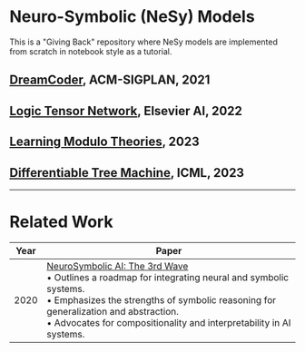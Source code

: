 # Neuro-Symbolic (NeSy) Models

This is a "Giving Back" repository where NeSy models are implemented from scratch in notebook style as a tutorial.



## [DreamCoder](https://dl.acm.org/doi/10.1145/3453483.3454080), ACM-SIGPLAN, 2021

## [Logic Tensor Network](https://arxiv.org/abs/1606.04422), Elsevier AI, 2022

## [Learning Modulo Theories](https://arxiv.org/abs/2301.11435), 2023

## [Differentiable Tree Machine](https://proceedings.mlr.press/v202/soulos23a/soulos23a.pdf), ICML, 2023

---

# Related Work

| Year | Paper |
|------|-------|
| 2020 | [NeuroSymbolic AI: The 3rd Wave](https://arxiv.org/abs/2012.05876)<br>• Outlines a roadmap for integrating neural and symbolic systems.<br>• Emphasizes the strengths of symbolic reasoning for generalization and abstraction. <br>• Advocates for compositionality and interpretability in AI systems. |
